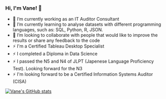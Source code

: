 ### Hi, I'm Vane! 👋

- 🔭 I’m currently working as an IT Auditor Consultant
- 🌱 I’m currently learning to analyse datasets with different programming languages, such as: SQL, Python, R, JSON.
- 👯 I’m looking to collaborate with people that would like to improve the results or share any feedback to the code
- ⚡ I'm a Certified Tableau Desktop Specialist
- ⚡ I completed a Diploma in Data Science
- ⚡ I passed the N5 and N4 of JLPT (Japenese Language Proficiency Test). Looking forward for the N3
- ⚡ I'm looking forward to be a Certified Information Systems Auditor (CISA)

[![Vane's GitHub stats](https://github-readme-stats.vercel.app/api?username=Vanessa265-design)](https://github.com/anuraghazra/github-readme-stats)
